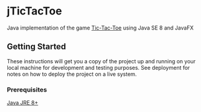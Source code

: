 # jTicTacToe

Java implementation of the game [Tic-Tac-Toe](https://en.wikipedia.org/wiki/Tic-tac-toe) using Java SE 8 and JavaFX

## Getting Started

These instructions will get you a copy of the project up and running on your local machine for development and testing purposes. See deployment for notes on how to deploy the project on a live system.

### Prerequisites

[Java JRE 8+](https://java.com/en/download/)
